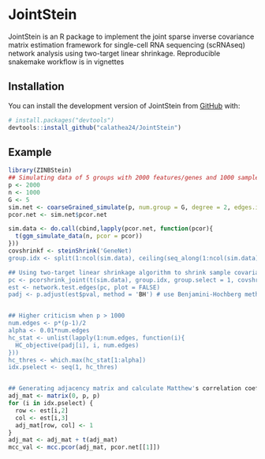 # JointStein

<!-- badges: start -->

<!-- badges: end -->

JointStein is an R package to implement the joint sparse inverse covariance matrix estimation framework for single-cell RNA sequencing (scRNAseq) network analysis using two-target linear shrinkage. Reproducible snakemake workflow is in vignettes

## Installation

You can install the development version of JointStein from [GitHub](https://github.com/) with:

``` r
# install.packages("devtools")
devtools::install_github("calathea24/JointStein")
```

## Example

``` r
library(ZINBStein)
## Simulating data of 5 groups with 2000 features/genes and 1000 samples/cells with coarse-grain joint network structure
p <- 2000
n <- 1000
G <- 5
sim.net <- coarseGrained_simulate(p, num.group = G, degree = 2, edges.info = TRUE, commonEdge.per = 0.8)
pcor.net <- sim.net$pcor.net

sim.data <- do.call(cbind,lapply(pcor.net, function(pcor){
  t(ggm_simulate_data(n, pcor = pcor))
}))
covshrinkf <- steinShrink('GeneNet)
group.idx <- split(1:ncol(sim.data), ceiling(seq_along(1:ncol(sim.data))/n))

## Using two-target linear shrinkage algorithm to shrink sample covariance matrix and estimate partial correlation matrix
pc <- pcorshrink_joint(t(sim.data), group.idx, group.select = 1, covshrinkf, jointest = TRUE)
est <- network.test.edges(pc, plot = FALSE)
padj <- p.adjust(est$pval, method = 'BH') # use Benjamini-Hochberg method


## Higher criticism when p > 1000
num.edges <- p*(p-1)/2
alpha <- 0.01*num.edges
hc_stat <- unlist(lapply(1:num.edges, function(i){
  HC_objective(padj[i], i, num.edges)
}))
hc_thres <- which.max(hc_stat[1:alpha])
idx.pselect <- seq(1, hc_thres)


## Generating adjacency matrix and calculate Matthew's correlation coefficient
adj_mat <- matrix(0, p, p)
for (i in idx.pselect) {
  row <- est[i,2]
  col <- est[i,3]
  adj_mat[row, col] <- 1
}
adj_mat <- adj_mat + t(adj_mat)
mcc_val <- mcc.pcor(adj_mat, pcor.net[[1]])





